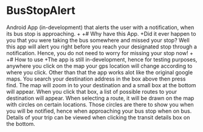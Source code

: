  # BusStopAlert
 Android App (in-development) that alerts the user with a notification, when its bus stop is approaching.
+
+# Why have this App.
+Did it ever happen to you that you were taking the bus somewhere and missed your stop? Well this app will alert you right before you reach your designated stop through a notification. Hence, you do not need to worry for missing your stop now!
+
+# How to use
+The app is still in-development, hence for testing purposes, anywhere you click on the map your gps location will change according to where you click. Other than that the app works alot like the original google maps. You search your destination address in the box above then press find. The map will zoom in to your destination and a small box at the bottom will appear. When you click that box, a list of possible routes to your destination will appear. When selecting a route, it will be drawn on the map with circles on certain locations. Those circles are there to show you when you will be notified, hence when approaching your bus stop when on bus. Details of your trip can be viewed when clicking the transit details box on the bottom.
